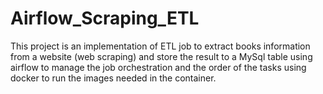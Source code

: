 # Airflow_Scraping_ETL

This project is an implementation of ETL job to extract books information from a website (web scraping) and store the result to a MySql table using airflow to manage the job orchestration and the order of the tasks using docker to run the images needed in the container.
